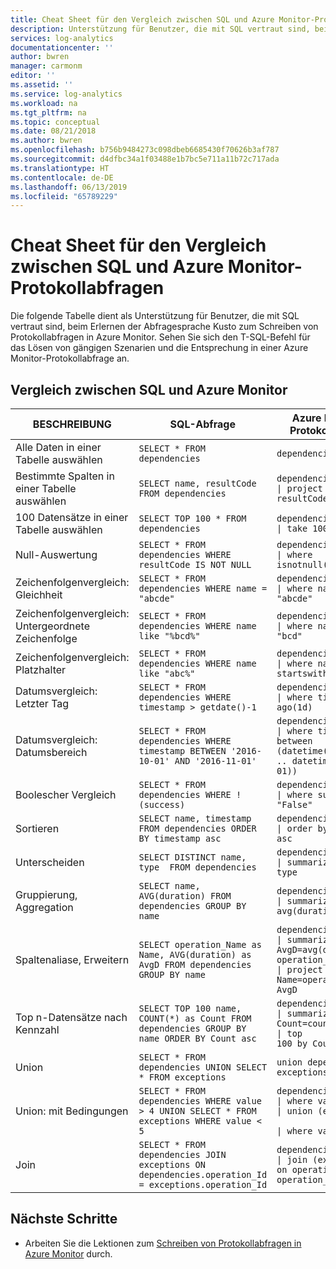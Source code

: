 ```yaml
---
title: Cheat Sheet für den Vergleich zwischen SQL und Azure Monitor-Protokollabfragen | Microsoft-Dokumentation
description: Unterstützung für Benutzer, die mit SQL vertraut sind, beim Schreiben von Protokollabfragen in Azure Monitor.
services: log-analytics
documentationcenter: ''
author: bwren
manager: carmonm
editor: ''
ms.assetid: ''
ms.service: log-analytics
ms.workload: na
ms.tgt_pltfrm: na
ms.topic: conceptual
ms.date: 08/21/2018
ms.author: bwren
ms.openlocfilehash: b756b9484273c098dbeb6685430f70626b3af787
ms.sourcegitcommit: d4dfbc34a1f03488e1b7bc5e711a11b72c717ada
ms.translationtype: HT
ms.contentlocale: de-DE
ms.lasthandoff: 06/13/2019
ms.locfileid: "65789229"
---
```

# <a name="sql-to-azure-monitor-log-query-cheat-sheet"></a>Cheat Sheet für den Vergleich zwischen SQL und Azure Monitor-Protokollabfragen 

Die folgende Tabelle dient als Unterstützung für Benutzer, die mit SQL vertraut sind, beim Erlernen der Abfragesprache Kusto zum Schreiben von Protokollabfragen in Azure Monitor. Sehen Sie sich den T-SQL-Befehl für das Lösen von gängigen Szenarien und die Entsprechung in einer Azure Monitor-Protokollabfrage an.

## <a name="sql-to-azure-monitor"></a>Vergleich zwischen SQL und Azure Monitor

BESCHREIBUNG                             |SQL-Abfrage                                                                                          |Azure Monitor-Protokollabfrage
----------------------------------------|---------------------------------------------------------------------------------------------------|----------------------------------------
Alle Daten in einer Tabelle auswählen            |`SELECT * FROM dependencies`                                                                       |<code>dependencies</code>
Bestimmte Spalten in einer Tabelle auswählen    |`SELECT name, resultCode FROM dependencies`                                                        |<code>dependencies <br>&#124; project name, resultCode</code>
100 Datensätze in einer Tabelle auswählen         |`SELECT TOP 100 * FROM dependencies`                                                               |<code>dependencies <br>&#124; take 100</code>
Null-Auswertung                         |`SELECT * FROM dependencies WHERE resultCode IS NOT NULL`                                          |<code>dependencies <br>&#124; where isnotnull(resultCode)</code>
Zeichenfolgenvergleich: Gleichheit             |`SELECT * FROM dependencies WHERE name = "abcde"`                                                  |<code>dependencies <br>&#124; where name == "abcde"</code>
Zeichenfolgenvergleich: Untergeordnete Zeichenfolge            |`SELECT * FROM dependencies WHERE name like "%bcd%"`                                                   |<code>dependencies <br>&#124; where name contains "bcd"</code>
Zeichenfolgenvergleich: Platzhalter             |`SELECT * FROM dependencies WHERE name like "abc%"`                                                |<code>dependencies <br>&#124; where name startswith "abc"</code>
Datumsvergleich: Letzter Tag             |`SELECT * FROM dependencies WHERE timestamp > getdate()-1`                                         |<code>dependencies <br>&#124; where timestamp > ago(1d)</code>
Datumsvergleich: Datumsbereich             |`SELECT * FROM dependencies WHERE timestamp BETWEEN '2016-10-01' AND '2016-11-01'`                 |<code>dependencies <br>&#124; where timestamp between (datetime(2016-10-01) .. datetime(2016-10-01))</code>
Boolescher Vergleich                      |`SELECT * FROM dependencies WHERE !(success)`                                                      |<code>dependencies <br>&#124; where success == "False"</code>
Sortieren                                    |`SELECT name, timestamp FROM dependencies ORDER BY timestamp asc`                                  |<code>dependencies <br>&#124; order by timestamp asc</code>
Unterscheiden                                |`SELECT DISTINCT name, type  FROM dependencies`                                                    |<code>dependencies <br>&#124; summarize by name, type</code>
Gruppierung, Aggregation                   |`SELECT name, AVG(duration) FROM dependencies GROUP BY name`                                       |<code>dependencies <br>&#124; summarize avg(duration) by name</code>
Spaltenaliase, Erweitern                  |`SELECT operation_Name as Name, AVG(duration) as AvgD FROM dependencies GROUP BY name`             |<code>dependencies <br>&#124; summarize AvgD=avg(duration) by operation_Name <br>&#124; project Name=operation_Name, AvgD</code>
Top n-Datensätze nach Kennzahl                |`SELECT TOP 100 name, COUNT(*) as Count FROM dependencies GROUP BY name ORDER BY Count asc`        |<code>dependencies <br>&#124; summarize Count=count() by name <br>&#124; top 100 by Count asc</code>
Union                                   |`SELECT * FROM dependencies UNION SELECT * FROM exceptions`                                        |<code>union dependencies, exceptions</code>
Union: mit Bedingungen                  |`SELECT * FROM dependencies WHERE value > 4 UNION SELECT * FROM exceptions WHERE value < 5`                |<code>dependencies <br>&#124; where value > 4 <br>&#124; union (exceptions <br>&#124; where value < 5)</code>
Join                                    |`SELECT * FROM dependencies JOIN exceptions ON dependencies.operation_Id = exceptions.operation_Id`|<code>dependencies <br>&#124; join (exceptions) on operation_Id == operation_Id</code>


## <a name="next-steps"></a>Nächste Schritte

- Arbeiten Sie die Lektionen zum [Schreiben von Protokollabfragen in Azure Monitor](get-started-queries.md) durch.

